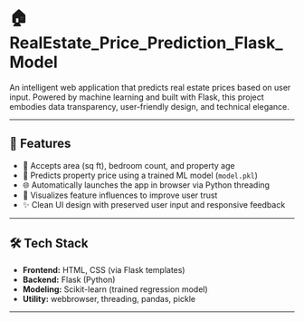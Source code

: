 # 🏠 RealEstate_Price_Prediction_Flask_Model

An intelligent web application that predicts real estate prices based on user input. Powered by machine learning and built with Flask, this project embodies data transparency, user-friendly design, and technical elegance.

---

## 🚀 Features

- 🔢 Accepts area (sq ft), bedroom count, and property age
- 🤖 Predicts property price using a trained ML model (`model.pkl`)
- 🌐 Automatically launches the app in browser via Python threading
- 🧠 Visualizes feature influences to improve user trust
- ✨ Clean UI design with preserved user input and responsive feedback

---

## 🛠️ Tech Stack

- **Frontend:** HTML, CSS (via Flask templates)
- **Backend:** Flask (Python)
- **Modeling:** Scikit-learn (trained regression model)
- **Utility:** webbrowser, threading, pandas, pickle

---


